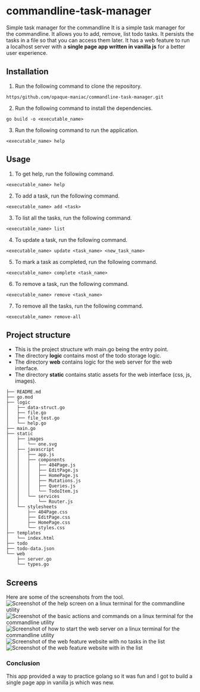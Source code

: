 # commandline-task-manager
Simple task manager for the commandline
It is a simple task manager for the commandline. It allows you to add, remove, list todo tasks.
It persists the tasks in a file so that you can access them later.
It has a web feature to run a localhost server with a **single page app written in vanilla js** for a better user experience.

## Installation
1. Run the following command to clone the repository.
``` shell
https/github.com/opaque-maniac/commandline-task-manager.git
```

2. Run the following command to install the dependencies.
``` shell
go build -o <executable_name>
```

3. Run the following command to run the application.
``` shell
<executable_name> help
```

## Usage
1. To get help, run the following command.
``` shell
<executable_name> help
```

2. To add a task, run the following command.
``` shell
<executable_name> add <task>
```

3. To list all the tasks, run the following command.
``` shell
<executable_name> list
```
4. To update a task, run the following command.
``` shell
<executable_name> update <task_name> <new_task_name>
```

5. To mark a task as completed, run the following command.
``` shell
<executable_name> complete <task_name>
```

6. To remove a task, run the following command.
``` shell
<executable_name> remove <task_name>
```

7. To remove all the tasks, run the following command.
``` shell
<executable_name> remove-all
```

## Project structure
- This is the project structure wth main.go being the entry point.
- The directory **logic** contains most of the todo storage logic.
- The directory **web** contains logic for the web server for the web interface.
- The directory **static** contains static assets for the web interface (css, js, images).

```
├── README.md
├── go.mod
├── logic
│   ├── data-struct.go
│   ├── file.go
│   ├── file_test.go
│   └── help.go
├── main.go
├── static
│   ├── images
│   │   └── one.svg
│   ├── javascript
│   │   ├── app.js
│   │   ├── components
│   │   │   ├── 404Page.js
│   │   │   ├── EditPage.js
│   │   │   ├── HomePage.js
│   │   │   ├── Mutations.js
│   │   │   ├── Queries.js
│   │   │   └── TodoItem.js
│   │   └── services
│   │       └── Router.js
│   └── stylesheets
│       ├── 404Page.css
│       ├── EditPage.css
│       ├── HomePage.css
│       └── styles.css
├── templates
│   └── index.html
├── todo
├── todo-data.json
└── web
    ├── server.go
    └── types.go
```

## Screens
Here are some of the screenshots from the tool.
![Screenshot of the help screen on a linux terminal for the commandline utility]("readme_images/one.png")
![Screenshot of the basic actions and commands on a linux terminal for the commandline utility]("./readme_images/two.png")
![Screenshot of how to start the web server on a linux terminal for the commandline utility]("./readme_images/three.png")
![Screenshot of the web feature website with no tasks in the list]("./readme_images/four.png")
![Screenshot of the web feature website with in the list]("./readme_images/five.png")

### Conclusion
This app provided a way to practice golang so it was fun and I got to build a single page app in vanilla js which was new.
